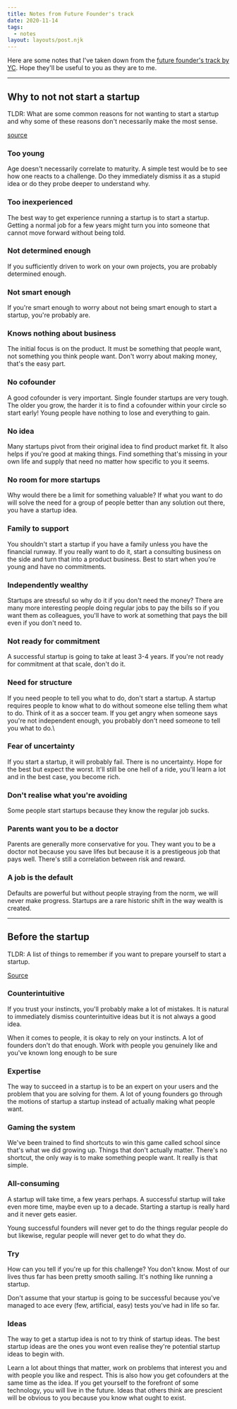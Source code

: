 ```yaml
---
title: Notes from Future Founder's track
date: 2020-11-14
tags:
  - notes
layout: layouts/post.njk
---
```


Here are some notes that I've taken down from the [future founder's track by YC](https://blog.ycombinator.com/startup-school-for-future-founders/). Hope they'll be useful to you as they are to me.

---

## Why to not not start a startup

TLDR: What are some common reasons for not wanting to start a startup and why some of these reasons don't necessarily make the most sense.

[source](http://www.paulgraham.com/notnot.html)

### Too young

Age doesn't necessarily correlate to maturity. A simple test would be to see how one reacts to a challenge. Do they immediately dismiss it as a stupid idea or do they probe deeper to understand why.

### Too inexperienced

The best way to get experience running a startup is to start a startup. Getting a normal job for a few years might turn you into someone that cannot move forward without being told.

### Not determined enough

If you sufficiently driven to work on your own projects, you are probably determined enough.

### Not smart enough

If you're smart enough to worry about not being smart enough to start a startup, you're probably are.

### Knows nothing about business

The initial focus is on the product. It must be something that people want, not something you think people want. Don't worry about making money, that's the easy part.

### No cofounder

A good cofounder is very important. Single founder startups are very tough. The older you grow, the harder it is to find a cofounder within your circle so start early! Young people have nothing to lose and everything to gain.

### No idea

Many startups pivot from their original idea to find product market fit. It also helps if you're good at making things. Find something that's missing in your own life and supply that need no matter how specific to you it seems.

### No room for more startups

Why would there be a limit for something valuable? If what you want to do will solve the need for a group of people better than any solution out there, you have a startup idea.

### Family to support

You shouldn't start a startup if you have a family unless you have the financial runway. If you really want to do it, start a consulting business on the side and turn that into a product business. Best to start when you're young and have no commitments.

### Independently wealthy

Startups are stressful so why do it if you don't need the money? There are many more interesting people doing regular jobs to pay the bills so if you want them as colleagues, you'll have to work at something that pays the bill even if you don't need to.

### Not ready for commitment

A successful startup is going to take at least 3-4 years. If you're not ready for commitment at that scale, don't do it.

### Need for structure

If you need people to tell you what to do, don't start a startup. A startup requires people to know what to do without someone else telling them what to do. Think of it as a soccer team. If you get angry when someone says you're not independent enough, you probably don't need someone to tell you what to do.\

### Fear of uncertainty

If you start a startup, it will probably fail. There is no uncertainty. Hope for the best but expect the worst. It'll still be one hell of a ride, you'll learn a lot and in the best case, you become rich.

### Don't realise what you're avoiding

Some people start startups because they know the regular job sucks.

### Parents want you to be a doctor

Parents are generally more conservative for you. They want you to be a doctor not because you save lifes but because it is a prestigeous job that pays well. There's still a correlation between risk and reward.

### A job is the default

Defaults are powerful but without people straying from the norm, we will never make progress. Startups are a rare historic shift in the way wealth is created.

---

## Before the startup

TLDR: A list of things to remember if you want to prepare yourself to start a startup.

[Source](http://www.paulgraham.com/before.html)

### Counterintuitive

If you trust your instincts, you'll probably make a lot of mistakes. It is natural to immediately dismiss counterintuitive ideas but it is not always a good idea.

When it comes to people, it is okay to rely on your instincts. A lot of founders don't do that enough. Work with people you genuinely like and you've known long enough to be sure

### Expertise

The way to succeed in a startup is to be an expert on your users and the problem that you are solving for them. A lot of young founders go through the motions of startup a startup instead of actually making what people want.

### Gaming the system

We've been trained to find shortcuts to win this game called school since that's what we did growing up. Things that don't actually matter. There's no shortcut, the only way is to make something people want. It really is that simple.

### All-consuming

A startup will take time, a few years perhaps. A successful startup will take even more time, maybe even up to a decade. Starting a startup is really hard and it never gets easier.

Young successful founders will never get to do the things regular people do but likewise, regular people will never get to do what they do.

### Try
How can you tell if you're up for this challenge? You don't know. Most of our lives thus far has been pretty smooth sailing. It's nothing like running a startup.

Don't assume that your startup is going to be successful because you've managed to ace every (few, artificial, easy) tests you've had in life so far.

### Ideas
The way to get a startup idea is not to try think of startup ideas. The best startup ideas are the ones you wont even realise they're potential startup ideas to begin with.

Learn a lot about things that matter, work on problems that interest you and with people you like and respect. This is also how you get cofounders at the same time as the idea. If you get yourself to the forefront of some technology, you will live in the future. Ideas that others think are prescient will be obvious to you because you know what ought to exist.